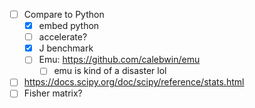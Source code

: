 - [ ] Compare to Python
  - [x] embed python
  - [ ] accelerate?
  - [x] J benchmark
  - [ ] Emu: https://github.com/calebwin/emu
    - [ ] emu is kind of a disaster lol
- [ ] https://docs.scipy.org/doc/scipy/reference/stats.html
- [ ] Fisher matrix?
